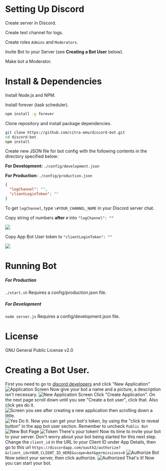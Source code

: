 # Setting Up Discord
Create server in Discord.

Create text channel for logs.

Create roles `Admins` and `Moderators`.

Invite Bot to your Server (see **Creating a Bot User** below).

Make bot a Moderator.

# Install & Dependencies
Install Node.js and NPM.

Install forever (task scheduler).
```sh
npm install -g forever
```
Clone repository and install package dependencies.
```sh
git clone https://github.com/citra-emu/discord-bot.git
cd discord-bot
npm install
```
Create new JSON file for bot config with the following contents in the directory specified below:

**For Development:** `./config/development.json`

**For Production:** `./config/production.json`

```JSON
{
  "logChannel": "",
  "clientLoginToken": ""
} 
```
To get `logChannel`, type `\#YOUR_CHANNEL_NAME` in your Discord server chat.

Copy string of numbers **after** `#` into `"logChannel": ""`

![](http://i.imgur.com/PdcXVCD.png)

Copy App Bot User token to `"clientLoginToken": ""`

![](http://i.imgur.com/YTGZju9.png)

# Running Bot

##### For Production

`./start.sh` Requires a config/production.json file.

##### For Development

`node server.js`   Requires a config/development.json file.

# License
GNU General Public License v2.0

# Creating a Bot User.
First you need to go to [discord developers](https://discordapp.com/developers/applications/me) and click "New Application"
![Application Screen](http://i.imgur.com/FvgfY2Z.png)
Now give your bot a name and a picture, a description isn't necessary.
![New Application Screen](http://i.imgur.com/MOS7yvH.png)
Click "Create Application". On the next page scroll down until you see "Create a bot user", click that. Also click yes do it.
![Screen you see after creating a new application then scrolling down a little.](http://i.imgur.com/YAzK5ml.png)
![Yes Do It.](http://i.imgur.com/vkF6Rxo.png)
Now you can get your bot's token, by using the "click to reveal button" in the app bot user section. Remember to uncheck `Public Bot`
![New Bot Page](http://i.imgur.com/xhKMUVU.png)
![Token](http://i.imgur.com/QwCmJJM.png)
There's your token! Now its time to invite your bot to your server. Don't worry about your bot being started for this next step. Change the `client_id` in the URL to your Client ID under App Details, then go to this url ```https://discordapp.com/oauth2/authorize?&client_id=YOUR_CLIENT_ID_HERE&scope=bot&permissions=0```
![Authorize Bot](http://i.imgur.com/Ggwy0BP.png)
Now select your server, then click authorize.
![Authorized](http://i.imgur.com/4cqNcs1.png)
That's it! Now you can start your bot.
